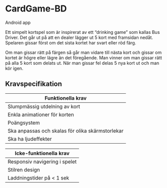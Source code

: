 # CardGame-BD
Android app

Ett simpelt kortspel som är inspirerat av ett “drinking game” som kallas Bus Driver. Det går ut på att en dealer lägger ut 5 kort med framsidan nedåt. Spelaren gissar först om det sista kortet har svart eller röd färg.

Om man gissar rätt på färgen så går man vidare till nästa kort och gissar om kortet är högre eller lägre än det föregående. Man vinner om man gissar rätt på alla 5 kort som delats ut. När man gissar fel delas 5 nya kort ut och man kör igen.


## Kravspecifikation

| Funktionella krav |
| ----------------- |
| Slumpmässig utdelning av kort |
| Enkla animationer för korten |
| Poängsystem |
| Ska anpassas och skalas för olika skärmstorlekar |
| Ska ha ljudeffekter |


| Icke-funktionella krav |
| ---------------------- |
| Responsiv navigering i spelet |
| Stilren design |
| Laddningstider på < 1 sek |
